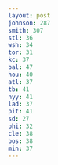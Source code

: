 ```yaml
---
layout: post
johnson: 287
smith: 307
stl: 36
wsh: 34
tor: 31
kc: 37
bal: 47
hou: 40
atl: 37
tb: 41
nyy: 41
lad: 37
pit: 41
sd: 27
phi: 32
cle: 38
bos: 38
min: 37
---
```

